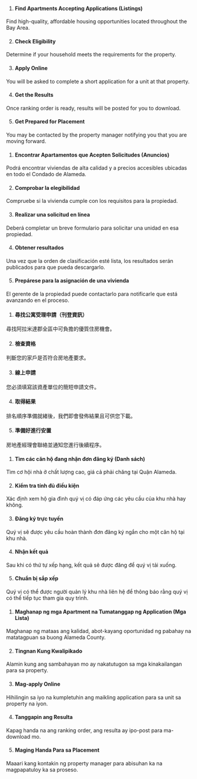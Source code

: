 <RenderIf language="default">

1. #### Find Apartments Accepting Applications (Listings)

  Find high-quality, affordable housing opportunities located throughout the Bay Area.

2. #### Check Eligibility

  Determine if your household meets the requirements for the property.

3. #### Apply Online

  You will be asked to complete a short application for a unit at that property.

4. #### Get the Results

  Once ranking order is ready, results will be posted for you to download.

5. #### Get Prepared for Placement

  You may be contacted by the property manager notifying you that you are moving forward.

</RenderIf>

<RenderIf language="es">

1. #### Encontrar Apartamentos que Acepten Solicitudes (Anuncios)

  Podrá encontrar viviendas de alta calidad y a precios accesibles ubicadas en todo el Condado de Alameda.

2. #### Comprobar la elegibilidad

  Compruebe si la vivienda cumple con los requisitos para la propiedad.

3. #### Realizar una solicitud en línea

  Deberá completar un breve formulario para solicitar una unidad en esa propiedad.

4. #### Obtener resultados

  Una vez que la orden de clasificación esté lista, los resultados serán publicados para que pueda descargarlo.

5. #### Prepárese para la asignación de una vivienda

  El gerente de la propiedad puede contactarlo para notificarle que está avanzando en el proceso.

</RenderIf>

<RenderIf language="zh">

1. #### 尋找公寓受理申請（刊登資訊）

  尋找阿拉米達郡全區中可負擔的優質住房機會。

2. #### 檢查資格

  判斷您的家戶是否符合房地產要求。

3. #### 線上申請

  您必須填寫該資產單位的簡短申請文件。

4. #### 取得結果

  排名順序準備就緒後，我們即會發佈結果且可供您下載。

5. #### 準備好進行安置

  房地產經理會聯絡並通知您進行後續程序。

</RenderIf>

<RenderIf language="vi">

1. #### Tìm các căn hộ đang nhận đơn đăng ký (Danh sách)

  Tìm cơ hội nhà ở chất lượng cao, giá cả phải chăng tại Quận Alameda.

2. #### Kiểm tra tính đủ điều kiện

  Xác định xem hộ gia đình quý vị có đáp ứng các yêu cầu của khu nhà hay không.

3. #### Đăng ký trực tuyến

  Quý vị sẽ được yêu cầu hoàn thành đơn đăng ký ngắn cho một căn hộ tại khu nhà.

4. #### Nhận kết quả

  Sau khi có thứ tự xếp hạng, kết quả sẽ được đăng để quý vị tải xuống.

5. #### Chuẩn bị sắp xếp

  Quý vị có thể được người quản lý khu nhà liên hệ để thông báo rằng quý vị có thể tiếp tục tham gia quy trình.

</RenderIf>

<RenderIf language="tl">

1. #### Maghanap ng mga Apartment na Tumatanggap ng Application (Mga Lista)

  Maghanap ng mataas ang kalidad, abot-kayang oportunidad ng pabahay na matatagpuan sa buong Alameda County.

2. #### Tingnan Kung Kwalipikado

  Alamin kung ang sambahayan mo ay nakatutugon sa mga kinakailangan para sa property.

3. #### Mag-apply Online

  Hihilingin sa iyo na kumpletuhin ang maikling application para sa unit sa property na iyon.

4. #### Tanggapin ang Resulta

  Kapag handa na ang ranking order, ang resulta ay ipo-post para ma-download mo.

5. #### Maging Handa Para sa Placement

  Maaari kang kontakin ng property manager para abisuhan ka na magpapatuloy ka sa proseso.

</RenderIf>